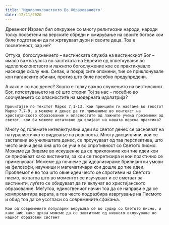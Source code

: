```yaml
---
title: 'Идолопоклонството Во Образованието'
date: 12/11/2020
---
```


Древниот Израел бил опкружен со многу религиозни народи, народи толку посветени на верските обреди и смирување на своите богови кои биле подготвени да ги жртвуваат дури и своите деца. Тоа е посветеност, зар не?

Оттука, богослужението – вистинската служба на вистинскиот Бог – имало важна улога во заштитата на Евреите од вплеткување во идолопоклонството и лажното богослужение кое се практикувало насекаде околу нив. Сепак, и покрај сите опомени, тие се приклонувале кон паганските обичаи, против што биле посебно предупредени.

А како е со нас денес? Зошто е толку важно служењето на вистинскиот Бог, потсетувањето на сѐ што сторил Тој за нас – посебно во соочувањето со опасностите на модерната идолатрија?

`Прочитајте го текстот Марко 7,1-13. Кои принципи ги наоѓаме во текстот Марко 7,7-9, а можеме и денес да ги примениме во контекст на христијанското образование и опасностите од лажните учења преземени од светот, кои би можеле негативно да влијаат на нашата верска практика?`

Многу од големите интелектуални идеи во светот денес се засноваат на натуралистичкото видување на реалноста. Многу дисциплини, кои се застапени во училиштата денес, се проучуваат од таа перспектива, што често значи дека она што се учи е во спротивност со Светото писмо. Можеме да бидеме во искушение да се приклониме кон тие идеи кои се прифаќаат како вистинити, за кои се теоретизира и кои практично се применуваат. Можеме да почнеме да идеализираме брилијантни умови на филозофи, научници и математичари кои дошле до тие идеи. Проблемот е во тоа што овие идеи често се спротивни на Светото писмо, но затоа што во моментот се изучуваат и се сметаат за вистинити, луѓето се обидуваат да ги вклучат во христијанското образование. Меѓутоа, единствениот начин тоа да се направи е да се компромитира верата, а тоа често подразбира извртување на Писмото и обид тоа да се усогласи со современите сфаќања.

`Кои од современите популарни верувања се во судир со Светото писмо, и како ние како црква можеме да се заштитиме од нивното вклучување во нашиот образовен систем?`